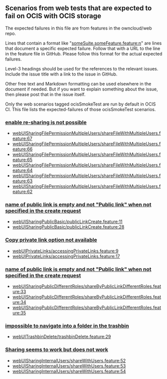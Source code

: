 ## Scenarios from web tests that are expected to fail on OCIS with OCIS storage
The expected failures in this file are from features in the owncloud/web repo.

Lines that contain a format like "[someSuite.someFeature.feature:n](https://github.com/owncloud/web/path/to/feature)"
are lines that document a specific expected failure. Follow that with a URL to the line in the feature file in GitHub.
Please follow this format for the actual expected failures.

Level-3 headings should be used for the references to the relevant issues. Include the issue title with a link to the issue in GitHub.

Other free text and Markdown formatting can be used elsewhere in the document if needed. But if you want to explain something about the issue, then please post that in the issue itself.

Only the web scenarios tagged ocisSmokeTest are run by default in OCIS CI. This file lists the expected-failures of those ocisSmokeTest scenarios.

### [enable re-sharing is not possible](https://github.com/owncloud/ocis/issues/1743)
-   [webUISharingFilePermissionMultipleUsers/shareFileWithMultipleUsers.feature:67](https://github.com/owncloud/web/blob/master/tests/acceptance/features/webUISharingFilePermissionMultipleUsers/shareFileWithMultipleUsers.feature#L67)
-   [webUISharingFilePermissionMultipleUsers/shareFileWithMultipleUsers.feature:66](https://github.com/owncloud/web/blob/master/tests/acceptance/features/webUISharingFilePermissionMultipleUsers/shareFileWithMultipleUsers.feature#L66)
-   [webUISharingFilePermissionMultipleUsers/shareFileWithMultipleUsers.feature:65](https://github.com/owncloud/web/blob/master/tests/acceptance/features/webUISharingFilePermissionMultipleUsers/shareFileWithMultipleUsers.feature#L65)
-   [webUISharingFilePermissionMultipleUsers/shareFileWithMultipleUsers.feature:64](https://github.com/owncloud/web/blob/master/tests/acceptance/features/webUISharingFilePermissionMultipleUsers/shareFileWithMultipleUsers.feature#L64)
-   [webUISharingFilePermissionMultipleUsers/shareFileWithMultipleUsers.feature:63](https://github.com/owncloud/web/blob/master/tests/acceptance/features/webUISharingFilePermissionMultipleUsers/shareFileWithMultipleUsers.feature#L63)
-   [webUISharingFilePermissionMultipleUsers/shareFileWithMultipleUsers.feature:62](https://github.com/owncloud/web/blob/master/tests/acceptance/features/webUISharingFilePermissionMultipleUsers/shareFileWithMultipleUsers.feature#L62)

### [name of public link is empty and not "Public link" when not specified in the create request](https://github.com/owncloud/ocis/issues/1237)
-   [webUISharingPublicBasic/publicLinkCreate.feature:11](https://github.com/owncloud/web/blob/master/tests/acceptance/features/webUISharingPublicBasic/publicLinkCreate.feature#L11)
-   [webUISharingPublicBasic/publicLinkCreate.feature:28](https://github.com/owncloud/web/blob/master/tests/acceptance/features/webUISharingPublicBasic/publicLinkCreate.feature#L28)

### [Copy private link option not available](https://github.com/owncloud/ocis/issues/1409)
-   [webUIPrivateLinks/accessingPrivateLinks.feature:9](https://github.com/owncloud/web/blob/master/tests/acceptance/features/webUIPrivateLinks/accessingPrivateLinks.feature#L9)
-   [webUIPrivateLinks/accessingPrivateLinks.feature:17](https://github.com/owncloud/web/blob/master/tests/acceptance/features/webUIPrivateLinks/accessingPrivateLinks.feature#L17)

### [name of public link is empty and not "Public link" when not specified in the create request](https://github.com/owncloud/ocis/issues/1237)
-   [webUISharingPublicDifferentRoles/shareByPublicLinkDifferentRoles.feature:33](https://github.com/owncloud/web/blob/master/tests/acceptance/features/webUISharingPublicDifferentRoles/shareByPublicLinkDifferentRoles.feature#L33)
-   [webUISharingPublicDifferentRoles/shareByPublicLinkDifferentRoles.feature:34](https://github.com/owncloud/web/blob/master/tests/acceptance/features/webUISharingPublicDifferentRoles/shareByPublicLinkDifferentRoles.feature#L34)
-   [webUISharingPublicDifferentRoles/shareByPublicLinkDifferentRoles.feature:35](https://github.com/owncloud/web/blob/master/tests/acceptance/features/webUISharingPublicDifferentRoles/shareByPublicLinkDifferentRoles.feature#L35)

### [impossible to navigate into a folder in the trashbin](https://github.com/owncloud/web/issues/1725)
-   [webUITrashbinDelete/trashbinDelete.feature:29](https://github.com/owncloud/web/blob/master/tests/acceptance/features/webUITrashbinDelete/trashbinDelete.feature#L29)

### [Sharing seems to work but does not work](https://github.com/owncloud/ocis/issues/1303)
-   [webUISharingInternalUsers/shareWithUsers.feature:52](https://github.com/owncloud/web/blob/master/tests/acceptance/features/webUISharingInternalUsers/shareWithUsers.feature#L52)
-   [webUISharingInternalUsers/shareWithUsers.feature:53](https://github.com/owncloud/web/blob/master/tests/acceptance/features/webUISharingInternalUsers/shareWithUsers.feature#L53)
-   [webUISharingInternalUsers/shareWithUsers.feature:54](https://github.com/owncloud/web/blob/master/tests/acceptance/features/webUISharingInternalUsers/shareWithUsers.feature#L54)
